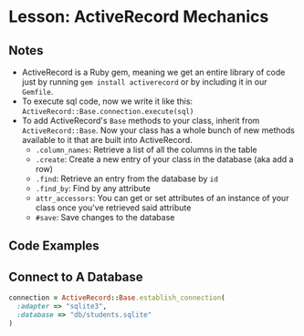# Lesson: ActiveRecord Mechanics

## Notes

- ActiveRecord is a Ruby gem, meaning we get an entire library of code just by running `gem install activerecord` or by including it in our `Gemfile`.
- To execute sql code, now we write it like this: `ActiveRecord::Base.connection.execute(sql)`
- To add ActiveRecord's `Base` methods to your class, inherit from `ActiveRecord::Base`. Now your class has a whole bunch of new methods available to it that are built into ActiveRecord.
  - `.column_names`: Retrieve a list of all the columns in the table
  - `.create`: Create a new entry of your class in the database (aka add a row)
  - `.find`: Retrieve an entry from the database by `id`
  - `.find_by`: Find by any attribute
  - `attr_accessors`: You can get or set attributes of an instance of your class once you've retrieved said attribute
  - `#save`: Save changes to the database

## Code Examples

## Connect to A Database

```ruby
connection = ActiveRecord::Base.establish_connection(
  :adapter => "sqlite3",
  :database => "db/students.sqlite"
)
```